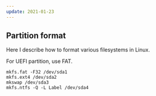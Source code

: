 ```yaml
---
update: 2021-01-23
---
```


## Partition format

Here I describe how to format various filesystems in Linux.

For UEFI partition, use FAT.

```shell
mkfs.fat -F32 /dev/sda1
mkfs.ext4 /dev/sda2
mkswap /dev/sda3
mkfs.ntfs -Q -L Label /dev/sda4
```
